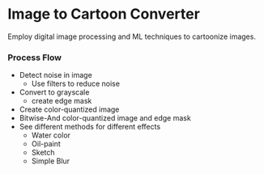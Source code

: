 # Image to Cartoon Converter
Employ digital image processing and ML techniques to cartoonize images.

### Process Flow
* Detect noise in image
    * Use filters to reduce noise
* Convert to grayscale
    * create edge mask
* Create color-quantized image
* Bitwise-And color-quantized image and edge mask
* See different methods for different effects
    * Water color
    * Oil-paint
    * Sketch
    * Simple Blur

